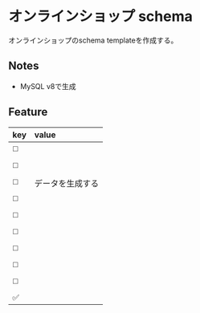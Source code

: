 # オンラインショップ schema

オンラインショップのschema templateを作成する。

## Notes

- MySQL v8で生成

## Feature

|key|value|
|:---|:---|
|◻️||スキーマを完成させる|
|◻️||ER図を作ってくれるツールを探す or 作る|
|◻️|データを生成する|
|◻️|||
|◻️|||
|◻️|||
|◻️|||
|◻️|||
|◻️|||
|✅||

